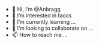 - 👋 Hi, I’m @Anbragg
- 👀 I’m interested in tacos
- 🌱 I’m currently learning ...
- 💞️ I’m looking to collaborate on ...
- 📫 How to reach me ...

<!---
Anbragg/Anbragg is a ✨ special ✨ repository because its `README.md` (this file) appears on your GitHub profile.
You can click the Preview link to take a look at your changes.
--->
